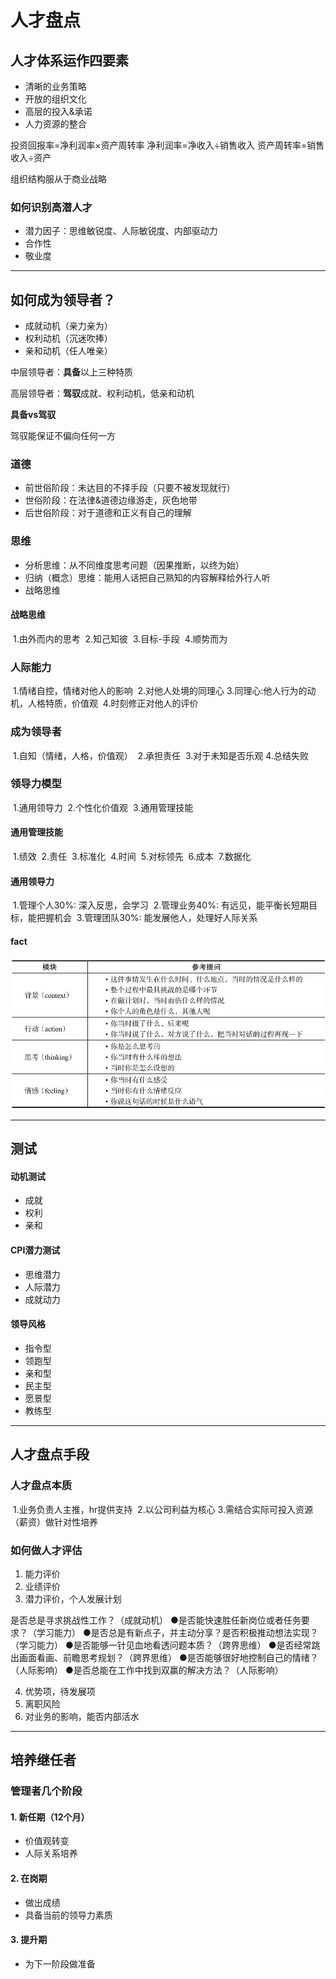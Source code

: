 # 人才盘点



## 人才体系运作四要素

- 清晰的业务策略
- 开放的组织文化
- 高层的投入&承诺
- 人力资源的整合



投资回报率=净利润率×资产周转率
净利润率=净收入÷销售收入
资产周转率=销售收入÷资产


组织结构服从于商业战略



### 如何识别高潜人才

- 潜力因子：思维敏锐度、人际敏锐度、内部驱动力
- 合作性
- 敬业度

---

## 如何成为领导者？

- 成就动机（亲力亲为）
- 权利动机（沉迷吹捧）
- 亲和动机（任人唯亲）

中层领导者：**具备**以上三种特质

高层领导者：**驾驭**成就、权利动机，低亲和动机



**具备vs驾驭**

驾驭能保证不偏向任何一方



### 道德

- 前世俗阶段：未达目的不择手段（只要不被发现就行）
- 世俗阶段：在法律&道德边缘游走，灰色地带
- 后世俗阶段：对于道德和正义有自己的理解

### 思维

- 分析思维：从不同维度思考问题（因果推断，以终为始）
- 归纳（概念）思维：能用人话把自己熟知的内容解释给外行人听
- 战略思维

#### 战略思维
​    1.由外而内的思考
​    2.知己知彼
​    3.目标-手段
​    4.顺势而为

### 人际能力
​    1.情绪自控，情绪对他人的影响
​    2.对他人处境的同理心
​    3.同理心:他人行为的动机，人格特质，价值观
​    4.时刻修正对他人的评价

### 成为领导者
​    1.自知（情绪，人格，价值观）
​    2.承担责任
​    3.对于未知是否乐观
​    4.总结失败

### 领导力模型
​    1.通用领导力
​    2.个性化价值观
​    3.通用管理技能

#### 通用管理技能
​    1.绩效
​    2.责任
​    3.标准化
​    4.时间
​    5.对标领先
​    6.成本
​    7.数据化

#### 通用领导力
​    1.管理个人30%: 深入反思，会学习
​    2.管理业务40%: 有远见，能平衡长短期目标，能把握机会
​    3.管理团队30%: 能发展他人，处理好人际关系

#### fact

![fact模型](./fact模型.jpeg)

---

## 测试



#### 动机测试

- 成就
- 权利
- 亲和

#### CPI潜力测试

- 思维潜力
- 人际潜力
- 成就动力

#### 领导风格

- 指令型
- 领跑型
- 亲和型
- 民主型
- 愿景型
- 教练型



---

## 人才盘点手段

### 人才盘点本质

​    1.业务负责人主推，hr提供支持
​    2.以公司利益为核心
​    3.需结合实际可投入资源（薪资）做针对性培养



### 如何做人才评估

1. 能力评价
2. 业绩评价
3. 潜力评价，个人发展计划

是否总是寻求挑战性工作？（成就动机）
●是否能快速胜任新岗位或者任务要求？（学习能力）
●是否总是有新点子，并主动分享？是否积极推动想法实现？（学习能力）
●是否能够一针见血地看透问题本质？（跨界思维）
●是否经常跳出画面看画、前瞻思考规划？（跨界思维）
●是否能够很好地控制自己的情绪？（人际影响）
●是否总能在工作中找到双赢的解决方法？（人际影响）

4. 优势项，待发展项
5. 离职风险
6. 对业务的影响，能否内部活水

---

## 培养继任者

### 管理者几个阶段

#### 1. 新任期（12个月）

- 价值观转变
- 人际关系培养

#### 2. 在岗期

- 做出成绩
- 具备当前的领导力素质

#### 3. 提升期

- 为下一阶段做准备

